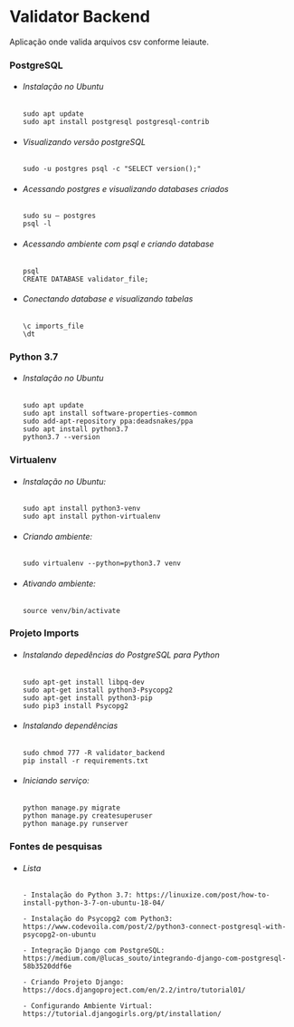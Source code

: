 # Validator Backend
 Aplicação onde valida arquivos csv conforme leiaute.
       
           
 ### PostgreSQL
 
 - ###### Instalação no Ubuntu
       sudo apt update
       sudo apt install postgresql postgresql-contrib
 - ###### Visualizando versão postgreSQL
       sudo -u postgres psql -c "SELECT version();"
 - ###### Acessando postgres e visualizando databases criados
       sudo su – postgres
       psql -l
 - ###### Acessando ambiente com psql e criando database
       psql
       CREATE DATABASE validator_file;
 - ###### Conectando database e visualizando tabelas
       \c imports_file
       \dt


 ### Python 3.7
    
 - ###### Instalação no Ubuntu
       sudo apt update
       sudo apt install software-properties-common
       sudo add-apt-repository ppa:deadsnakes/ppa
       sudo apt install python3.7
       python3.7 --version

 ### Virtualenv

 - ###### Instalação no Ubuntu:
       sudo apt install python3-venv	
       sudo apt install python-virtualenv
 - ###### Criando ambiente:
       sudo virtualenv --python=python3.7 venv
 - ###### Ativando ambiente:
       source venv/bin/activate


 ### Projeto Imports

 - ###### Instalando depedências do PostgreSQL para Python
       sudo apt-get install libpq-dev
       sudo apt-get install python3-Psycopg2
       sudo apt-get install python3-pip
       sudo pip3 install Psycopg2
 - ###### Instalando dependências
       sudo chmod 777 -R validator_backend
       pip install -r requirements.txt
 - ###### Iniciando serviço:
       python manage.py migrate
       python manage.py createsuperuser
       python manage.py runserver


 ### Fontes de pesquisas

 - ###### Lista
       - Instalação do Python 3.7: https://linuxize.com/post/how-to-install-python-3-7-on-ubuntu-18-04/
       
       - Instalação do Psycopg2 com Python3: https://www.codevoila.com/post/2/python3-connect-postgresql-with-psycopg2-on-ubuntu
       
       - Integração Django com PostgreSQL: https://medium.com/@lucas_souto/integrando-django-com-postgresql-58b3520ddf6e
       
       - Criando Projeto Django: https://docs.djangoproject.com/en/2.2/intro/tutorial01/
       
       - Configurando Ambiente Virtual: https://tutorial.djangogirls.org/pt/installation/